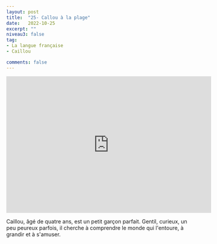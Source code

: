 ```yaml
---
layout: post
title:  "25- Callou à la plage"
date:   2022-10-25
excerpt: ""
niveau3: false
tag:
- La langue française
- Caillou

comments: false
---
```

<center>
<img style="display: none;" src="/assets/img/thumbnails/caillou-25.jpg" alt="" width="1" height="1">
<iframe width="542px" height="361px" src="https://www.youtube.com/embed/3A8152C7uWA?rel=0&controls=1&showinfo=0&modestbranding=1&enablejsapi=1" allowfullscreen frameborder="0" ></iframe></center>

Caillou, âgé de quatre ans, est un petit garçon parfait. Gentil, curieux, un peu peureux parfois, il cherche à comprendre le monde qui l'entoure, à grandir et à s'amuser.
